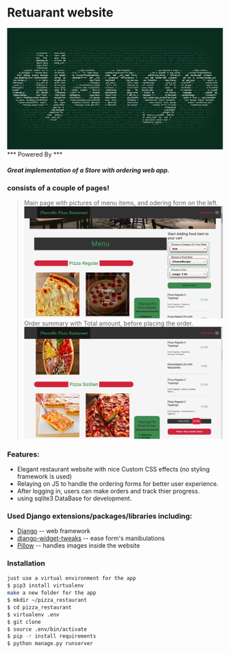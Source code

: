 # Retuarant website
[![LOGO|Django](https://github.com/engragy/django_restaurant_app-/blob/master/Django-Framework-Logo.png)]()
*** Powered By ***
##### Great implementation of a Store with ordering web app.
### consists of a couple of pages!
> Main page with pictures of menu items, and odering form on the left.
> ![main_page](https://github.com/engragy/django_restaurant_app-/blob/master/main-page.png)
> Order summary with Total amount, before placing the order.
> ![register_page](https://github.com/engragy/django_restaurant_app-/blob/master/order-summary.png)

### Features:
* Elegant restaurant website with nice Custom CSS effects (no styling framework is used)
* Relaying on JS to handle the ordering forms for better user experience.
* After logging in, users can make orders and track thier progress.
* using sqlite3 DataBase for development.

### Used Django extensions/packages/libraries including:
* [Django] -- web framework
* [django-widget-tweaks] -- ease form's manibulations
* [Pillow] -- handles images inside the website 

### Installation
```sh
just use a virtual environment for the app
$ pip3 install virtualenv
make a new folder for the app
$ mkdir ~/pizza_restaurant
$ cd pizza_restaurant
$ virtualenv .env
$ git clone
$ source .env/bin/activate 
$ pip -r install requirements
$ python manage.py runserver
```
[//]: # (reference links)

[django]: <https://docs.djangoproject.com/en/3.0/>
[django-widget-tweaks]: <https://github.com/jazzband/django-widget-tweaks/>
[Pillow]: <https://pillow.readthedocs.io/en/stable/>
